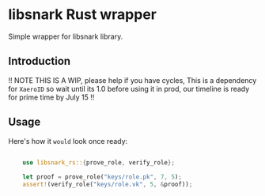 # libsnark Rust wrapper
Simple wrapper for libsnark library.

## Introduction 

!! NOTE THIS IS A WIP, please help if you have cycles,
This is a dependency for `XaeroID` so wait until its 1.0 before using 
it in prod, our timeline is ready for prime time by July 15 !!

## Usage
Here's how it `would` look once ready:

```rust

    use libsnark_rs::{prove_role, verify_role};
    
    let proof = prove_role("keys/role.pk", 7, 5);
    assert!(verify_role("keys/role.vk", 5, &proof));

```